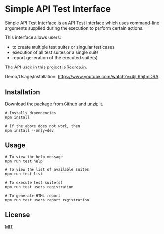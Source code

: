   # Simple API Test Interface

  Simple API Test Interface is an API Test Interface which uses command-line arguments supplied during the execution to perform certain actions.

  This interface allows users:
  - to create multiple test suites or singular test cases
  - execution of all test suites or a single suite
  - report generation of the executed suite(s)

  The API used in this project is [Reqres.in](https://reqres.in/).
  
  Demo/Usage/Installation: https://www.youtube.com/watch?v=4jL9hjtmDRA

  ## Installation

  Download the package from [Github](https://github.com/rathorsunpreet/SimpleAPITestInterface) and unzip it.

  ```console
  # Installs dependencies
  npm install

  # If the above does not work, then
  npm install --only=dev
  ```

  ## Usage

  ```node
  # To view the help message
  npm run test help

  # To view the list of available suites
  npm run test list

  # To execute test suite(s)
  npm run test users registration

  # To generate HTML report
  npm run test users report registration
  ```

  ## License

  [MIT](https://choosealicense.com/licenses/mit/)
